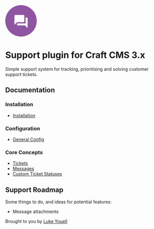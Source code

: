<img src="src/icon.svg" alt="icon" width="100" height="100">

# Support plugin for Craft CMS 3.x

Simple support system for tracking, prioritising and solving customer support tickets.

## Documentation

### Installation

- [Installation](docs/installation.md)

### Configuration

- [General Config](docs/generalconfig.md)

### Core Concepts

- [Tickets](docs/tickets.md)
- [Messages](docs/messages.md)
- [Custom Ticket Statuses](docs/customticketstatuses.md)

## Support Roadmap

Some things to do, and ideas for potential features:

- Message attachments

Brought to you by [Luke Youell](https://github.com/lukeyouell)
